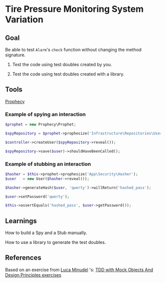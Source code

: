 # Tire Pressure Monitoring System Variation

## Goal
Be able to test `Alarm`'s `check` function without changing the method signature.

1. Test the code using test doubles created by you.

2. Test the code using test doubles created with a library.

## Tools

[Prophecy](https://github.com/phpspec/prophecy)

### Example of spying an interaction

```php
$prophet = new Prophecy\Prophet;

$spyRepository = $prophet->prophesize('Infrastructure\Repositories\UserRepository');

$controller->createUser($spyRepository->reveal());

$spyRepository->save($user)->shouldHaveBeenCalled();
```

### Example of stubbing an interaction

```php
$hasher = $this->prophet->prophesize('App\Security\Hasher');
$user   = new User($hasher->reveal());

$hasher->generateHash($user, 'qwerty')->willReturn('hashed_pass');

$user->setPassword('qwerty');

$this->assertEquals('hashed_pass', $user->getPassword());
```

## Learnings
How to build a Spy and a Stub manually.

How to use a library to generate the test doubles.

## References

Based on an exercise from [Luca Minudel](https://twitter.com/lukadotnet?lang=en) 's:
[TDD with Mock Objects And Design Principles exercises](https://github.com/lucaminudel/TDDwithMockObjectsAndDesignPrinciples)